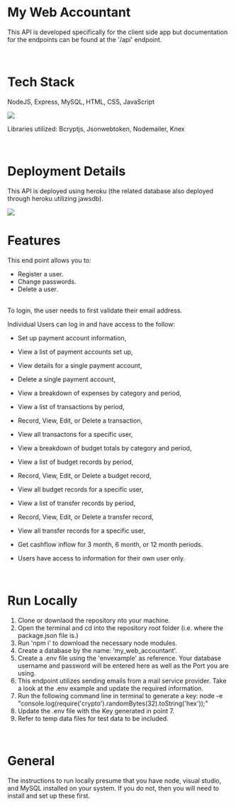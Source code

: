 # My Web Accountant

This API is developed specifically for the client side app but documentation for the endpoints can be found at the '/api' endpoint.

<br />

# Tech Stack

NodeJS, Express, MySQL, HTML, CSS, JavaScript

<a href="https://skillicons.dev">
<img src="https://skillicons.dev/icons?i=nodejs,express,mysql,html,css,js&perline=9" />
</a>

Libraries utilized: Bcryptjs, Jsonwebtoken, Nodemailer, Knex

<br/>

# Deployment Details

This API is deployed using heroku (the related database also deployed through heroku utilizing jawsdb).

<a href="https://skillicons.dev">
<img src="https://skillicons.dev/icons?i=heroku&perline=9" />
</a>

<br />

# Features

This end point allows you to:

- Register a user.
- Change passwords.
- Delete a user.

<br/>
To login, the user needs to first validate their email address.

Individual Users can log in and have access to the follow:

- Set up payment account information,
- View a list of payment accounts set up,
- View details for a single payment account,
- Delete a single payment account,

- View a breakdown of expenses by category and period,
- View a list of transactions by period,
- Record, View, Edit, or Delete a transaction,
- View all transactons for a specific user,

- View a breakdown of budget totals by category and period,
- View a list of budget records by period,
- Record, View, Edit, or Delete a budget record,
- View all budget records for a specific user,

- View a list of transfer records by period,
- Record, View, Edit, or Delete a transfer record,
- View all transfer records for a specific user,

- Get cashflow inflow for 3 month, 6 month, or 12 month periods.

- Users have access to information for their own user only.

<br />

# Run Locally

1. Clone or downlaod the repository nto your machine.
2. Open the terminal and cd into the repository root folder (i.e. where the package.json file is.)
3. Run 'npm i' to download the necessary node modules.
4. Create a database by the name: 'my_web_accountant'.
5. Create a .env file using the 'envexample' as reference. Your database username and password will be entered here as well as the Port you are using.
6. This endpoint utilizes sending emails from a mail service provider. Take a look at the .env example and update the required information.
7. Run the following command line in terminal to generate a key: node -e "console.log(require('crypto').randomBytes(32).toString('hex'));"
8. Update the .env file with the Key generated in point 7.
9. Refer to temp data files for test data to be included.

<br />

# General

The instructions to run locally presume that you have node, visual studio, and MySQL installed on your system. If you do not, then you will need to install and set up these first.
